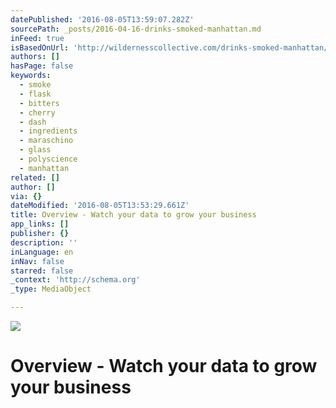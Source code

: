```yaml
---
datePublished: '2016-08-05T13:59:07.282Z'
sourcePath: _posts/2016-04-16-drinks-smoked-manhattan.md
inFeed: true
isBasedOnUrl: 'http://wildernesscollective.com/drinks-smoked-manhattan/'
authors: []
hasPage: false
keywords:
  - smoke
  - flask
  - bitters
  - cherry
  - dash
  - ingredients
  - maraschino
  - glass
  - polyscience
  - manhattan
related: []
author: []
via: {}
dateModified: '2016-08-05T13:53:29.661Z'
title: Overview - Watch your data to grow your business
app_links: []
publisher: {}
description: ''
inLanguage: en
inNav: false
starred: false
_context: 'http://schema.org'
_type: MediaObject

---
```

![](https://the-grid-user-content.s3-us-west-2.amazonaws.com/61f0fba4-d33b-45c4-85d3-ea7b47018b38.jpg)

# Overview - Watch your data to grow your business